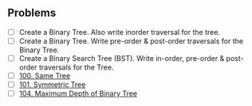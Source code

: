 ## Problems

- [ ] Create a Binary Tree. Also write inorder traversal for the tree.
- [ ] Create a Binary Tree. Write pre-order & post-order traversals for the Binary Tree.
- [ ] Create a Binary Search Tree (BST). Write in-order, pre-order & post-order traversals for the Tree.
- [ ] [100. Same Tree](https://leetcode.com/problems/same-tree/)
- [ ] [101. Symmetric Tree](https://leetcode.com/problems/symmetric-tree/description/)
- [ ] [104. Maximum Depth of Binary Tree](https://leetcode.com/problems/maximum-depth-of-binary-tree/description/)
